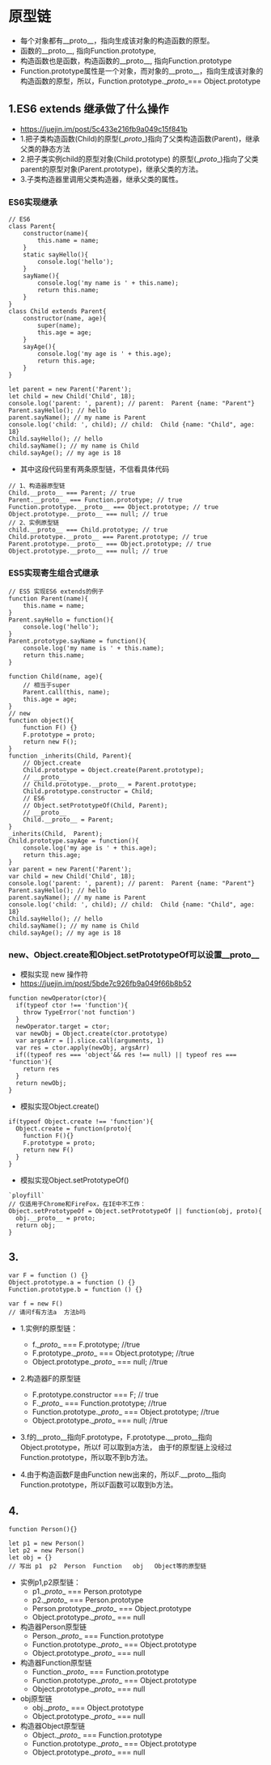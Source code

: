 # 原型链

- 每个对象都有__proto__，指向生成该对象的构造函数的原型。
- 函数的__proto__, 指向Function.prototype,  
- 构造函数也是函数，构造函数的__proto__, 指向Function.prototype
- Function.prototype属性是一个对象，而对象的__proto__，指向生成该对象的构造函数的原型，所以，Function.prototype.\__proto__=== Object.prototype

## 1.ES6 extends 继承做了什么操作
- https://juejin.im/post/5c433e216fb9a049c15f841b
- 1.把子类构造函数(Child)的原型(\__proto__)指向了父类构造函数(Parent)，继承父类的静态方法
- 2.把子类实例child的原型对象(Child.prototype) 的原型(\__proto__)指向了父类parent的原型对象(Parent.prototype)，继承父类的方法。
- 3.子类构造器里调用父类构造器，继承父类的属性。

### ES6实现继承
```
// ES6
class Parent{
    constructor(name){
        this.name = name;
    }
    static sayHello(){
        console.log('hello');
    }
    sayName(){
        console.log('my name is ' + this.name);
        return this.name;
    }
}
class Child extends Parent{
    constructor(name, age){
        super(name);
        this.age = age;
    }
    sayAge(){
        console.log('my age is ' + this.age);
        return this.age;
    }
}

let parent = new Parent('Parent');
let child = new Child('Child', 18);
console.log('parent: ', parent); // parent:  Parent {name: "Parent"}
Parent.sayHello(); // hello
parent.sayName(); // my name is Parent
console.log('child: ', child); // child:  Child {name: "Child", age: 18}
Child.sayHello(); // hello
child.sayName(); // my name is Child
child.sayAge(); // my age is 18

```
- 其中这段代码里有两条原型链，不信看具体代码
```
// 1、构造器原型链
Child.__proto__ === Parent; // true
Parent.__proto__ === Function.prototype; // true
Function.prototype.__proto__ === Object.prototype; // true
Object.prototype.__proto__ === null; // true
// 2、实例原型链
child.__proto__ === Child.prototype; // true
Child.prototype.__proto__ === Parent.prototype; // true
Parent.prototype.__proto__ === Object.prototype; // true
Object.prototype.__proto__ === null; // true

```
### ES5实现寄生组合式继承
```
// ES5 实现ES6 extends的例子
function Parent(name){
    this.name = name;
}
Parent.sayHello = function(){
    console.log('hello');
}
Parent.prototype.sayName = function(){
    console.log('my name is ' + this.name);
    return this.name;
}

function Child(name, age){
    // 相当于super
    Parent.call(this, name);
    this.age = age;
}
// new
function object(){
    function F() {}
    F.prototype = proto;
    return new F();
}
function _inherits(Child, Parent){
    // Object.create
    Child.prototype = Object.create(Parent.prototype);
    // __proto__
    // Child.prototype.__proto__ = Parent.prototype;
    Child.prototype.constructor = Child;
    // ES6
    // Object.setPrototypeOf(Child, Parent);
    // __proto__
    Child.__proto__ = Parent;
}
_inherits(Child,  Parent);
Child.prototype.sayAge = function(){
    console.log('my age is ' + this.age);
    return this.age;
}
var parent = new Parent('Parent');
var child = new Child('Child', 18);
console.log('parent: ', parent); // parent:  Parent {name: "Parent"}
Parent.sayHello(); // hello
parent.sayName(); // my name is Parent
console.log('child: ', child); // child:  Child {name: "Child", age: 18}
Child.sayHello(); // hello
child.sayName(); // my name is Child
child.sayAge(); // my age is 18
```
### new、Object.create和Object.setPrototypeOf可以设置__proto__
- 模拟实现 new 操作符
- https://juejin.im/post/5bde7c926fb9a049f66b8b52
```
function newOperator(ctor){
  if(typeof ctor !== 'function'){
    throw TypeError('not function')
  }
  newOperator.target = ctor;
  var newObj = Object.create(ctor.prototype)
  var argsArr = [].slice.call(arguments, 1)
  var res = ctor.apply(newObj, argsArr)
  if((typeof res === 'object'&& res !== null) || typeof res === 'function'){
    return res
  }
  return newObj;
}
```
- 模拟实现Object.create()
```
if(typeof Object.create !== 'function'){
  Object.create = function(proto){
    function F(){}
    F.prototype = proto;
    return new F()
  }
}
```
- 模拟实现Object.setPrototypeOf()
```
`ployfill`
// 仅适用于Chrome和FireFox，在IE中不工作：
Object.setPrototypeOf = Object.setPrototypeOf || function(obj, proto){
  obj.__proto__ = proto;
  return obj;
}
```
## 3.
```
var F = function () {}
Object.prototype.a = function () {}
Function.prototype.b = function () {}

var f = new F()
// 请问f有方法a  方法b吗
```
- 1.实例f的原型链：
  - f.\__proto__ === F.prototype; //true 
  - F.prototype.\__proto__ === Object.prototype; //true
  - Object.prototype.\__proto__ === null; //true
- 2.构造器F的原型链
  - F.prototype.constructor === F; // true
  - F.\__proto__ === Function.prototype; //true
  - Function.prototype.\__proto__ === Object.prototype; //true
  - Object.prototype.\__proto__ === null; //true

- 3.f的__proto__指向F.prototype，F.prototype.__proto__指向Object.prototype，所以f 可以取到a方法， 由于f的原型链上没经过Function.prototype，所以取不到b方法。

- 4.由于构造函数F是由Function new出来的，所以F.__proto__指向Function.prototype，所以F函数可以取到b方法。
## 4.
```
function Person(){}

let p1 = new Person()
let p2 = new Person()
let obj = {}
// 写出 p1  p2  Person  Function   obj   Object等的原型链
```
- 实例p1,p2原型链：
  - p1.\__proto__ === Person.prototype       
  - p2.\__proto__ === Person.prototype 
  - Person.prototype.\__proto__ === Object.prototype
  - Object.prototype.\__proto__ === null
- 构造器Person原型链
  - Person.\__proto__ === Function.prototype
  - Function.prototype.\__proto__  === Object.prototype
  - Object.prototype.\__proto__ === null
- 构造器Function原型链
  - Function.\__proto__ === Function.prototype
  - Function.prototype.\__proto__ === Object.prototype
  - Object.prototype.\__proto__ === null
- obj原型链
  - obj.\__proto__ === Object.prototype
  - Object.prototype.\__proto__ === null
- 构造器Object原型链
  - Object.\__proto__ === Function.prototype  
  - Function.prototype.\__proto__ === Object.prototype
  - Object.prototype.\__proto__ === null
<img :src="$withBase('/assets/prototype.png')">